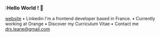 ### :Hello World ! 👋
[website](https://www.google.com/) • Linkedin
I'm a frontend developer based in France.
  • Currently working at Orange
  • Discover my Curriculum Vitae
  • Contact me drs.leane@gmail.com


<!--
**1eane/1eane** is a ✨ _special_ ✨ repository because its `README.md` (this file) appears on your GitHub profile.

Here are some ideas to get you started:

- 🔭 I’m currently working on ...
- 🌱 I’m currently learning ...
- 👯 I’m looking to collaborate on ...
- 🤔 I’m looking for help with ...
- 💬 Ask me about ...
- 📫 How to reach me: ...
- 😄 Pronouns: ...
- ⚡ Fun fact: ...
-->
